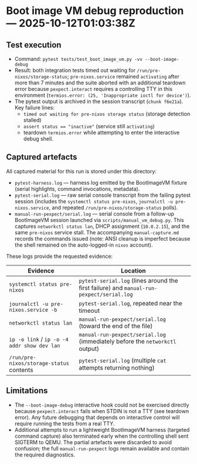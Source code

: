 # Boot image VM debug reproduction — 2025-10-12T01:03:38Z

## Test execution

- Command: `pytest tests/test_boot_image_vm.py -vv --boot-image-debug`
- Result: both integration tests timed out waiting for `/run/pre-nixos/storage-status`; `pre-nixos.service` remained `activating` after more than 7 minutes and the suite aborted with an additional teardown error because `pexpect.interact` requires a controlling TTY in this environment (`termios.error: (25, 'Inappropriate ioctl for device')`).
- The pytest output is archived in the session transcript (`chunk f6e21a`). Key failure lines:
  - `timed out waiting for pre-nixos storage status` (storage detection stalled)
  - `assert status == "inactive"` (service still `activating`)
  - teardown `termios.error` while attempting to enter the interactive debug shell.

## Captured artefacts

All captured material for this run is stored under this directory:

- `pytest-harness.log` — harness log emitted by the BootImageVM fixture (serial highlights, command invocations, metadata).
- `pytest-serial.log` — raw serial console transcript from the failing pytest session (includes the `systemctl status pre-nixos`, `journalctl -u pre-nixos.service`, and repeated `/run/pre-nixos/storage-status` polls).
- `manual-run-pexpect/serial.log` — serial console from a follow-up BootImageVM session launched via `scripts/manual_vm_debug.py`. This captures `networkctl status lan`, DHCP assignment (`10.0.2.15`), and the same `pre-nixos` service stall. The accompanying `manual-capture.md` records the commands issued (note: ANSI cleanup is imperfect because the shell remained on the auto-logged-in `nixos` account).

These logs provide the requested evidence:

| Evidence | Location |
| --- | --- |
| `systemctl status pre-nixos` | `pytest-serial.log` (lines around the first failure) and `manual-run-pexpect/serial.log` |
| `journalctl -u pre-nixos.service -b` | `pytest-serial.log`, repeated near the timeout |
| `networkctl status lan` | `manual-run-pexpect/serial.log` (toward the end of the file) |
| `ip -o link` / `ip -o -4 addr show dev lan` | `manual-run-pexpect/serial.log` (immediately before the `networkctl` output) |
| `/run/pre-nixos/storage-status` contents | `pytest-serial.log` (multiple `cat` attempts returning nothing) |

## Limitations

- The `--boot-image-debug` interactive hook could not be exercised directly because `pexpect.interact` fails when STDIN is not a TTY (see teardown error). Any future debugging that depends on interactive control will require running the tests from a real TTY.
- Additional attempts to run a lightweight BootImageVM harness (targeted command capture) also terminated early when the controlling shell sent SIGTERM to QEMU. The partial artefacts were discarded to avoid confusion; the full `manual-run-pexpect` logs remain available and contain the required diagnostics.

